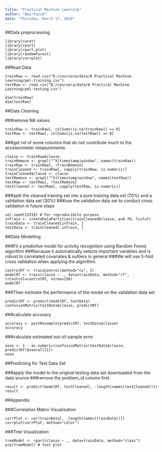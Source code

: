```yaml
---
title: "Practical Machine Learning"
author: "AmirYazid"
date: "Thursday, March 17, 2016"
---
```

##Data preprocessing
```{r}
library(caret)
library(rpart)
library(rpart.plot)
library(randomForest)
library(corrplot)
```

##Read Data
```{r}
trainRaw <- read.csv("D:/coursera/data/8 Practical Machine Learning/pml-training.csv")
testRaw <- read.csv("D:/coursera/data/8 Practical Machine Learning/pml-testing.csv")

dim(trainRaw)
dim(testRaw)
```

##Data Cleaning

###remove NA values
```{r}
trainRaw <- trainRaw[, colSums(is.na(trainRaw)) == 0] 
testRaw <- testRaw[, colSums(is.na(testRaw)) == 0] 
```

###get rid of some columns that do not contribute much to the accelerometer measurements
```{r}
classe <- trainRaw$classe
trainRemove <- grepl("^X|timestamp|window", names(trainRaw))
trainRaw <- trainRaw[, !trainRemove]
trainCleaned <- trainRaw[, sapply(trainRaw, is.numeric)]
trainCleaned$classe <- classe
testRemove <- grepl("^X|timestamp|window", names(testRaw))
testRaw <- testRaw[, !testRemove]
testCleaned <- testRaw[, sapply(testRaw, is.numeric)]
```

###split the cleaned training set into a pure training data set (70%) and a validation data set (30%)
###use the validation data set to conduct cross validation in future steps
```{r}
set.seed(22519) # For reproducibile purpose
inTrain <- createDataPartition(trainCleaned$classe, p=0.70, list=F)
trainData <- trainCleaned[inTrain, ]
testData <- trainCleaned[-inTrain, ]
```

##Data Modelling

###Fit a predictive model for activity recognition using Random Forest algorithm 
###because it automatically selects important variables and is robust to correlated covariates & outliers in general
###We will use 5-fold cross validation when applying the algorithm.

```{r}
controlRf <- trainControl(method="cv", 5)
modelRf <- train(classe ~ ., data=trainData, method="rf", trControl=controlRf, ntree=250)
modelRf
```

###Then estimate the performance of the model on the validation data set

```{r}
predictRf <- predict(modelRf, testData)
confusionMatrix(testData$classe, predictRf)
```

###calculate accuracy

```{r}
accuracy <- postResample(predictRf, testData$classe)
accuracy
```

###calculate estimated out-of-sample error

```{r}
oose <- 1 - as.numeric(confusionMatrix(testData$classe, predictRf)$overall[1])
oose
```

##Predicting for Test Data Set

###apply the model to the original testing data set downloaded from the data source
###remove the problem_id column first.

```{r}
result <- predict(modelRf, testCleaned[, -length(names(testCleaned))])
result
```


##Appendix

###Correlation Matrix Visualization

```{r}
corrPlot <- cor(trainData[, -length(names(trainData))])
corrplot(corrPlot, method="color")
```
	
	
###Tree Visualization

```{r}
treeModel <- rpart(classe ~ ., data=trainData, method="class")
prp(treeModel) # fast plot
```
